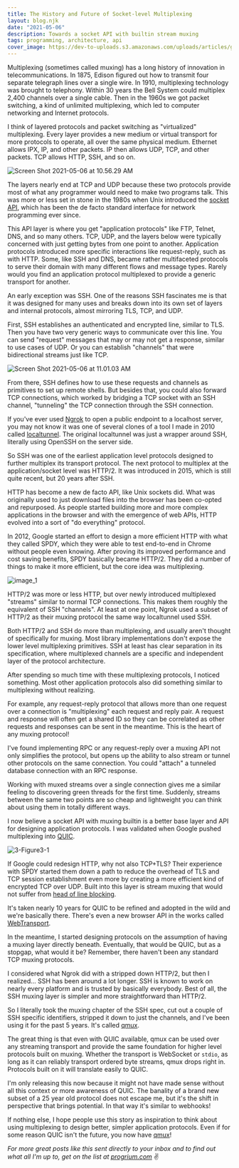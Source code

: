 ```yaml
---
title: The History and Future of Socket-level Multiplexing
layout: blog.njk
date: "2021-05-06"
description: Towards a socket API with builtin stream muxing
tags: programming, architecture, api
cover_image: https://dev-to-uploads.s3.amazonaws.com/uploads/articles/gz7ym4o3m5mejcti3pah.png
---
```


Multiplexing (sometimes called muxing) has a long history of innovation in telecommunications. In 1875, Edison figured out how to transmit four separate telegraph lines over a single wire. In 1910, multiplexing technology was brought to telephony. Within 30 years the Bell System could multiplex 2,400 channels over a single cable. Then in the 1960s we got packet switching, a kind of unlimited multiplexing, which led to computer networking and Internet protocols. 

I think of layered protocols and packet switching as "virtualized" multiplexing. Every layer provides a new medium or virtual transport for more protocols to operate, all over the same physical medium. Ethernet allows IPX, IP, and other packets. IP then allows UDP, TCP, and other packets. TCP allows HTTP, SSH, and so on.

![Screen Shot 2021-05-06 at 10.56.29 AM](https://dev-to-uploads.s3.amazonaws.com/uploads/articles/7qqgzngwcbyt81uav77w.png) 

The layers nearly end at TCP and UDP because these two protocols provide most of what any programmer would need to make two programs talk. This was more or less set in stone in the 1980s when Unix introduced the [socket API](https://en.wikipedia.org/wiki/Berkeley_sockets), which has been the de facto standard interface for network programming ever since.

This API layer is where you get "application protocols" like FTP, Telnet, DNS, and so many others. TCP, UDP, and the layers below were typically concerned with just getting bytes from one point to another. Application protocols introduced more specific interactions like request-reply, such as with HTTP. Some, like SSH and DNS, became rather multifaceted protocols to serve their domain with many different flows and message types. Rarely would you find an application protocol multiplexed to provide a generic transport for another. 

An early exception was SSH. One of the reasons SSH fascinates me is that it was designed for many uses and breaks down into its own set of layers and internal protocols, almost mirroring TLS, TCP, and UDP. 

First, SSH establishes an authenticated and encrypted line, similar to TLS. Then you have two very generic ways to communicate over this line. You can send "request" messages that may or may not get a response, similar to use cases of UDP. Or you can establish "channels" that were bidirectional streams just like TCP. 

![Screen Shot 2021-05-06 at 11.01.03 AM](https://dev-to-uploads.s3.amazonaws.com/uploads/articles/tigca329wjs28z6mowf6.png)
 
From there, SSH defines how to use these requests and channels as primitives to set up remote shells. But besides that, you could also forward TCP connections, which worked by bridging a TCP socket with an SSH channel, "tunneling" the TCP connection through the SSH connection.

If you've ever used [Ngrok](https://ngrok.com/) to open a public endpoint to a localhost server, you may not know it was one of several clones of a tool I made in 2010 called [localtunnel](https://github.com/progrium/localtunnel/). The original localtunnel was just a wrapper around SSH, literally using OpenSSH on the server side. 

So SSH was one of the earliest application level protocols designed to further multiplex its transport protocol. The next protocol to multiplex at the application/socket level was HTTP/2. It was introduced in 2015, which is still quite recent, but 20 years after SSH. 

HTTP has become a new de facto API, like Unix sockets did. What was originally used to just download files into the browser has been co-opted and repurposed. As people started building more and more complex applications in the browser and with the emergence of web APIs, HTTP evolved into a sort of "do everything" protocol. 

In 2012, Google started an effort to design a more efficient HTTP with what they called SPDY, which they were able to test end-to-end in Chrome without people even knowing. After proving its improved performance and cost saving benefits, SPDY basically became HTTP/2. They did a number of things to make it more efficient, but the core idea was multiplexing. 

![image_1](https://dev-to-uploads.s3.amazonaws.com/uploads/articles/gso8h95hlmh3uegd61d3.png)
 
HTTP/2 was more or less HTTP, but over newly introduced multiplexed "streams" similar to normal TCP connections. This makes them roughly the equivalent of SSH "channels". At least at one point, Ngrok used a subset of HTTP/2 as their muxing protocol the same way localtunnel used SSH. 

Both HTTP/2 and SSH do more than multiplexing, and usually aren't thought of specifically for muxing. Most library implementations don't expose the lower level multiplexing primitives. SSH at least has clear separation in its specification, where multiplexed channels are a specific and independent layer of the protocol architecture.

After spending so much time with these multiplexing protocols, I noticed something. Most other application protocols also did something similar to multiplexing without realizing. 

For example, any request-reply protocol that allows more than one request over a connection is "multiplexing" each request and reply pair. A request and response will often get a shared ID so they can be correlated as other requests and responses can be sent in the meantime. This is the heart of any muxing protocol!

I've found implementing RPC or any request-reply over a muxing API not only simplifies the protocol, but opens up the ability to also stream or tunnel other protocols on the same connection. You could "attach" a tunneled database connection with an RPC response.

Working with muxed streams over a single connection gives me a similar feeling to discovering green threads for the first time. Suddenly, streams between the same two points are so cheap and lightweight you can think about using them in totally different ways. 

I now believe a socket API with muxing builtin is a better base layer and API for designing application protocols. I was validated when Google pushed multiplexing into [QUIC](https://en.wikipedia.org/wiki/QUIC).

![3-Figure3-1](https://dev-to-uploads.s3.amazonaws.com/uploads/articles/i58vx6qviqe4r6vpzo2g.png) 

If Google could redesign HTTP, why not also TCP+TLS? Their experience with SPDY started them down a path to reduce the overhead of TLS and TCP session establishment even more by creating a more efficient kind of encrypted TCP over UDP.  Built into this layer is stream muxing that would not suffer from [head of line blocking](https://en.wikipedia.org/wiki/Head-of-line_blocking). 

It's taken nearly 10 years for QUIC to be refined and adopted in the wild and we're basically there. There's even a new browser API in the works called [WebTransport](https://w3c.github.io/webtransport/). 

In the meantime, I started designing protocols on the assumption of having a muxing layer directly beneath. Eventually, that would be QUIC, but as a stopgap, what would it be? Remember, there haven't been any standard TCP muxing protocols.

I considered what Ngrok did with a stripped down HTTP/2, but then I realized... SSH has been around a lot longer. SSH is known to work on nearly every platform and is trusted by basically everybody. Best of all, the SSH muxing layer is simpler and more straightforward than HTTP/2. 

So I literally took the muxing chapter of the SSH spec, cut out a couple of SSH specific identifiers, stripped it down to just the channels, and I've been using it for the past 5 years. It's called [qmux](https://github.com/progrium/qmux).

The great thing is that even with QUIC available, qmux can be used over any streaming transport and provide the same foundation for higher level protocols built on muxing. Whether the transport is WebSocket or `stdio`, as long as it can reliably transport ordered byte streams, qmux drops right in. Protocols built on it will translate easily to QUIC.

I'm only releasing this now because it might not have made sense without all this context or more awareness of QUIC. The banality of a brand new subset of a 25 year old protocol does not escape me, but it's the shift in perspective that brings potential. In that way it's similar to webhooks!

If nothing else, I hope people use this story as inspiration to think about using multiplexing to design better, simpler application protocols. Even if for some reason QUIC isn't the future, you now have [qmux](https://github.com/progrium/qmux)!

*For more great posts like this sent directly to your inbox and to find out what all I'm up to, get on the list at [progrium.com](http://progrium.com)* ✌️
